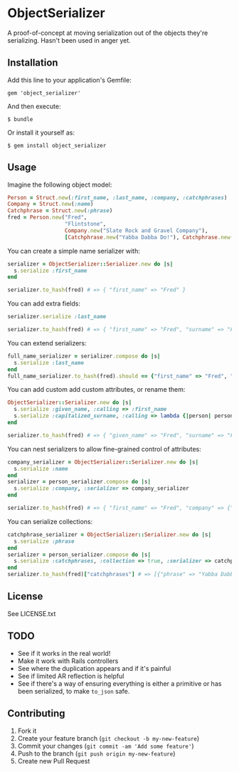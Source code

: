 # ObjectSerializer

A proof-of-concept at moving serialization out of the objects they're serializing. Hasn't been used in anger yet.

## Installation

Add this line to your application's Gemfile:

    gem 'object_serializer'

And then execute:

    $ bundle

Or install it yourself as:

    $ gem install object_serializer

## Usage

Imagine the following object model:

```ruby
Person = Struct.new(:first_name, :last_name, :company, :catchphrases)
Company = Struct.new(:name)
Catchphrase = Struct.new(:phrase)
fred = Person.new("Fred",
                  "Flintstone",
                  Company.new("Slate Rock and Gravel Company"),
                  [Catchphrase.new("Yabba Dabba Do!"), Catchphrase.new("WILMA!!!")])
```

You can create a simple name serializer with:

```ruby
serializer = ObjectSerializer::Serializer.new do |s|
  s.serialize :first_name
end

serializer.to_hash(fred) # => { "first_name" => "Fred" }
```

You can add extra fields:

```ruby
serializer.serialize :last_name

serializer.to_hash(fred) # => { "first_name" => "Fred", "surname" => "Flintstone" }
```

You can extend serializers:

```ruby
full_name_serializer = serializer.compose do |s|
  s.serialize :last_name
end
full_name_serializer.to_hash(fred).should == {"first_name" => "Fred", "last_name" => "Flintstone"}
```

You can add custom add custom attributes, or rename them:

```ruby
ObjectSerializer::Serializer.new do |s|
  s.serialize :given_name, :calling => :first_name
  s.serialize :capitalized_surname, :calling => lambda {|person| person.last_name.capitalize }
end

serializer.to_hash(fred) # => { "given_name" => "Fred", "surname" => "FLINTSTONE" }
```

You can nest serializers to allow fine-grained control of attributes:

```ruby
company_serializer = ObjectSerializer::Serializer.new do |s|
  s.serialize :name
end
serializer = person_serializer.compose do |s|
  s.serialize :company, :serializer => company_serializer
end

serializer.to_hash(fred) # => { "first_name" => "Fred", "company" => {"name" => "Slate Rock and Gravel Company"}}
```

You can serialize collections:

```ruby
catchphrase_serializer = ObjectSerializer::Serializer.new do |s|
  s.serialize :phrase
end
serializer = person_serializer.compose do |s|
  s.serialize :catchphrases, :collection => true, :serializer => catchphrase_serializer
end
serializer.to_hash(fred)["catchphrases"] # => [{"phrase" => "Yabba Dabba Do!"}, { "phrase" => "WILMA!!!"}]
```

## License

See LICENSE.txt

## TODO

* See if it works in the real world!
* Make it work with Rails controllers
* See where the duplication appears and if it's painful
* See if limited AR reflection is helpful
* See if there's a way of ensuring everything is either a primitive or has been serialized, to make ````to_json```` safe.

## Contributing

1. Fork it
2. Create your feature branch (`git checkout -b my-new-feature`)
3. Commit your changes (`git commit -am 'Add some feature'`)
4. Push to the branch (`git push origin my-new-feature`)
5. Create new Pull Request
